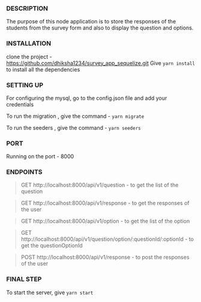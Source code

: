  
 
### DESCRIPTION

The purpose of this node application is to store the responses of the students from the survey form and also to display the question and options.

### INSTALLATION

clone the project - https://github.com/dhiksha1234/survey_app_sequelize.git
Give `yarn install` to install all the dependencies

### SETTING UP

For configuring the mysql, go to the config.json file and add your credentials

To run the migration , give the command - `yarn migrate`

To run the seeders , give the command - `yarn seeders`
 
### PORT

Running on the port - 8000


### ENDPOINTS

>GET  http://localhost:8000/api/v1/question - to get the list of the question


>GET  http://localhost:8000/api/v1/response - to get the responses of the user

>GET  http://localhost:8000/api/v1/option - to get the list of the option

>GET  http://localhost:8000/api/v1/question/option/:questionId/:optionId - to get the questionOptionId


>POST http://localhost:8000/api/v1/response - to post the responses of the user

### FINAL STEP

To start the server, give `yarn start`
